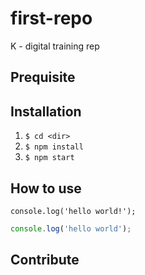 # first-repo
K - digital training rep

## Prequisite

## Installation

1. `$ cd <dir>`
2. `$ npm install`
3. `$ npm start`

## How to use

`console.log('hello world!');`

```javascript
console.log('hello world');
```


## Contribute
